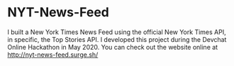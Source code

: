 # NYT-News-Feed

I built a New York Times News Feed using the official New York Times API, in specific, the Top Stories API. I developed this project during the Devchat Online Hackathon in May 2020. You can check out the website online at http://nyt-news-feed.surge.sh/

